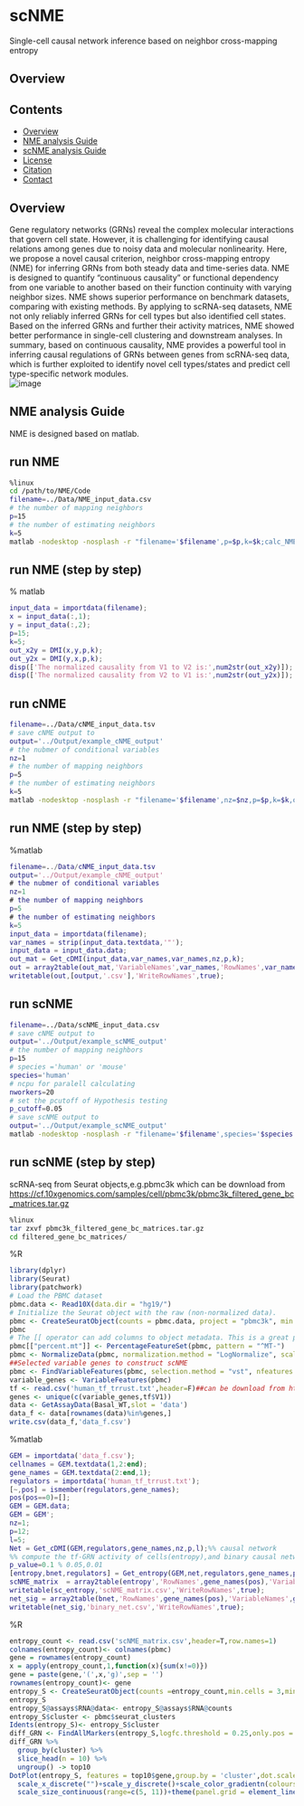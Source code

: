# scNME
Single-cell causal network inference based on neighbor cross-mapping entropy
## Overview
## Contents

- [Overview](#overview)
- [NME analysis Guide](./LICENSE)
- [scNME analysis Guide](./LICENSE)
- [License](./LICENSE)
- [Citation](#citation)
- [Contact](#Contact)

## Overview
Gene regulatory networks (GRNs) reveal the complex molecular interactions that govern cell state. However, it is challenging for identifying causal 
relations among genes due to noisy data and molecular nonlinearity. Here, we propose a novel causal criterion, neighbor cross-mapping entropy (NME) 
for inferring GRNs from both steady data and time-series data. NME is designed to quantify “continuous causality” or 
functional dependency from one variable to another based on their function continuity with varying neighbor sizes. 
NME shows superior performance on benchmark datasets, comparing with existing methods. 
By applying to scRNA-seq datasets, NME not only reliably inferred GRNs for cell types but also identified cell states. 
Based on the inferred GRNs and further their activity matrices, NME showed better performance in single-cell clustering and downstream analyses. 
In summary, based on continuous causality, NME provides a powerful tool in inferring causal regulations of GRNs between genes from scRNA-seq data, 
which is further exploited to identify novel cell types/states and predict cell type-specific network modules. <br /> 
![image](https://user-images.githubusercontent.com/63344240/209491331-f360e1a5-786e-48c6-b5ce-39e958373e95.png)
## NME analysis Guide
NME is designed based on matlab.
## run NME

```bash
%linux
cd /path/to/NME/Code
filename=../Data/NME_input_data.csv
# the number of mapping neighbors
p=15
# the number of estimating neighbors
k=5
matlab -nodesktop -nosplash -r "filename='$filename',p=$p,k=$k;calc_NME;quit"
```
## run NME (step by step)
% matlab
```matlab
input_data = importdata(filename);
x = input_data(:,1);
y = input_data(:,2);
p=15;
k=5;
out_x2y = DMI(x,y,p,k);
out_y2x = DMI(y,x,p,k);
disp(['The normalized causality from V1 to V2 is:',num2str(out_x2y)]);
disp(['The normalized causality from V2 to V1 is:',num2str(out_y2x)]);
```
## run cNME
```bash
filename=../Data/cNME_input_data.tsv
# save cNME output to
output='../Output/example_cNME_output'
# the nubmer of conditional variables
nz=1
# the number of mapping neighbors
p=5
# the number of estimating neighbors
k=5
matlab -nodesktop -nosplash -r "filename='$filename',nz=$nz,p=$p,k=$k,output='$output';calc_cNME;quit"
```
## run NME (step by step)
%matlab
```matlab
filename=../Data/cNME_input_data.tsv
output='../Output/example_cNME_output'
# the nubmer of conditional variables
nz=1
# the number of mapping neighbors
p=5
# the number of estimating neighbors
k=5
input_data = importdata(filename);
var_names = strip(input_data.textdata,'"');
input_data = input_data.data;
out_mat = Get_cDMI(input_data,var_names,var_names,nz,p,k);
out = array2table(out_mat,'VariableNames',var_names,'RowNames',var_names);
writetable(out,[output,'.csv'],'WriteRowNames',true);
```
## run scNME

```bash
filename=../Data/scNME_input_data.csv
# save cNME output to
output='../Output/example_scNME_output'
# the number of mapping neighbors
p=15
# species ='human' or 'mouse'
species='human'
# ncpu for paralell calculating
nworkers=20
# set the pcutoff of Hypothesis testing
p_cutoff=0.05
# save scNME output to
output='../Output/example_scNME_output'
matlab -nodesktop -nosplash -r "filename='$filename',species='$species',nz=$nz,p=$p,k=$k,p_cutoff=$p_cutoff,output='$output',nworkers=$nworkers;calc_scNME;quit"
```
## run scNME (step by step)
scRNA-seq from Seurat objects,e.g.pbmc3k which can be download from https://cf.10xgenomics.com/samples/cell/pbmc3k/pbmc3k_filtered_gene_bc_matrices.tar.gz
```bash
%linux 
tar zxvf pbmc3k_filtered_gene_bc_matrices.tar.gz
cd filtered_gene_bc_matrices/
```
%R
```R
library(dplyr)
library(Seurat)
library(patchwork)
# Load the PBMC dataset
pbmc.data <- Read10X(data.dir = "hg19/")
# Initialize the Seurat object with the raw (non-normalized data).
pbmc <- CreateSeuratObject(counts = pbmc.data, project = "pbmc3k", min.cells = 3, min.features = 200)
pbmc
# The [[ operator can add columns to object metadata. This is a great place to stash QC stats
pbmc[["percent.mt"]] <- PercentageFeatureSet(pbmc, pattern = "^MT-")
pbmc <- NormalizeData(pbmc, normalization.method = "LogNormalize", scale.factor = 10000)
##Selected variable genes to construct scNME
pbmc <- FindVariableFeatures(pbmc, selection.method = "vst", nfeatures = 5000)
variable_genes <- VariableFeatures(pbmc)
tf <- read.csv('human_tf_trrust.txt',header=F)##can be download from https://github.com/LinLi-0909/NME/tree/main/data
genes <- unique(c(variable_genes,tf$V1))
data <- GetAssayData(Basal_WT,slot = 'data')
data_f <- data[rownames(data)%in%genes,]
write.csv(data_f,'data_f.csv')
```
%matlab
```matlab
GEM = importdata('data_f.csv');
cellnames = GEM.textdata(1,2:end);
gene_names = GEM.textdata(2:end,1);
regulators = importdata('human_tf_trrust.txt');
[~,pos] = ismember(regulators,gene_names);
pos(pos==0)=[];
GEM = GEM.data;
GEM = GEM';
nz=1;
p=12;
l=5;
Net = Get_cDMI(GEM,regulators,gene_names,nz,p,l);%% causal network
%% compute the tf-GRN activity of cells(entropy),and binary causal network (bnet)
p_value=0.1 % 0.05,0.01
[entropy,bnet,regulators] = Get_entropy(GEM,net,regulators,gene_names,p_value)
scNME_matrix  = array2table(entropy','RowNames',gene_names(pos),'VariableNames',cellnames);
writetable(sc_entropy,'scNME_matrix.csv','WriteRowNames',true);
net_sig = array2table(bnet,'RowNames',gene_names(pos),'VariableNames',gene_names);
writetable(net_sig,'binary_net.csv','WriteRowNames',true);
```
%R
```R
entropy_count <- read.csv('scNME_matrix.csv',header=T,row.names=1)
colnames(entropy_count)<- colnames(pbmc)
gene = rownames(entropy_count)
x = apply(entropy_count,1,function(x){sum(x!=0)})
gene = paste(gene,'(',x,'g)',sep = '')
rownames(entropy_count)<- gene
entropy_S <- CreateSeuratObject(counts =entropy_count,min.cells = 3,min.features = 1)
entropy_S
entropy_S@assays$RNA@data<- entropy_S@assays$RNA@counts
entropy_S$cluster <- pbmc$seurat_clusters
Idents(entropy_S)<- entropy_S$cluster
diff_GRN <- FindAllMarkers(entropy_S,logfc.threshold = 0.25,only.pos = T)
diff_GRN %>%
  group_by(cluster) %>%
  slice_head(n = 10) %>%
  ungroup() -> top10
DotPlot(entropy_S, features = top10$gene,group.by = 'cluster',dot.scale = 10,dot.min=0)+RotatedAxis()+
  scale_x_discrete("")+scale_y_discrete()+scale_color_gradientn(colours = rev(c("chocolate","white","slateblue")))+
  scale_size_continuous(range=c(5, 11))+theme(panel.grid = element_line(color="lightgrey"))
```
